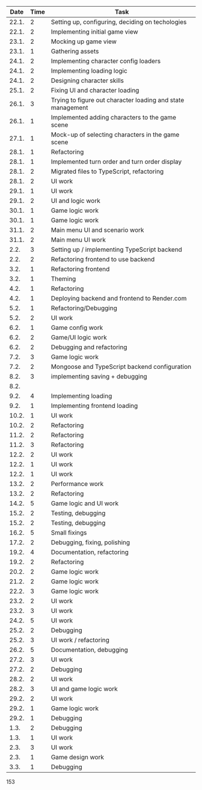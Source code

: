 | Date  | Time | Task                                                        |
| ----- | ---- | ----------------------------------------------------------- |
| 22.1. | 2    | Setting up, configuring, deciding on techologies            |
| 22.1. | 2    | Implementing initial game view                              |
| 23.1. | 2    | Mocking up game view                                        |
| 23.1. | 1    | Gathering assets                                            |
| 24.1. | 2    | Implementing character config loaders                       |
| 24.1. | 2    | Implementing loading logic                                  |
| 24.1. | 2    | Designing character skills                                  |
| 25.1. | 2    | Fixing UI and character loading                             |
| 26.1. | 3    | Trying to figure out character loading and state management |
| 26.1. | 1    | Implemented adding characters to the game scene             |
| 27.1. | 1    | Mock-up of selecting characters in the game scene           |
| 28.1. | 1    | Refactoring                                                 |
| 28.1. | 1    | Implemented turn order and turn order display               |
| 28.1. | 2    | Migrated files to TypeScript, refactoring                   |
| 28.1. | 2    | UI work                                                     |
| 29.1. | 1    | UI work                                                     |
| 29.1. | 2    | UI and logic work                                           |
| 30.1. | 1    | Game logic work                                             |
| 30.1. | 1    | Game logic work                                             |
| 31.1. | 2    | Main menu UI and scenario work                              |
| 31.1. | 2    | Main menu UI work                                           |
| 2.2.  | 3    | Setting up / implementing TypeScript backend                |
| 2.2.  | 2    | Refactoring frontend to use backend                         |
| 3.2.  | 1    | Refactoring frontend                                        |
| 3.2.  | 1    | Theming                                                     |
| 4.2.  | 1    | Refactoring                                                 |
| 4.2.  | 1    | Deploying backend and frontend to Render.com                |
| 5.2.  | 1    | Refactoring/Debugging                                       |
| 5.2.  | 2    | UI work                                                     |
| 6.2.  | 1    | Game config work                                            |
| 6.2.  | 2    | Game/UI logic work                                          |
| 6.2.  | 2    | Debugging and refactoring                                   |
| 7.2.  | 3    | Game logic work                                             |
| 7.2.  | 2    | Mongoose and TypeScript backend configuration               |
| 8.2.  | 3    | implementing saving + debugging                             |
| 8.2.  |      |                                                             |
| 9.2.  | 4    | Implementing loading                                        |
| 9.2.  | 1    | Implementing frontend loading                               |
| 10.2. | 1    | UI work                                                     |
| 10.2. | 2    | Refactoring                                                 |
| 11.2. | 2    | Refactoring                                                 |
| 11.2. | 3    | Refactoring                                                 |
| 12.2. | 2    | UI work                                                     |
| 12.2. | 1    | UI work                                                     |
| 12.2. | 1    | UI work                                                     |
| 13.2. | 2    | Performance work                                            |
| 13.2. | 2    | Refactoring                                                 |
| 14.2. | 5    | Game logic and UI work                                      |
| 15.2. | 2    | Testing, debugging                                          |
| 15.2. | 2    | Testing, debugging                                          |
| 16.2. | 5    | Small fixings                                               |
| 17.2. | 2    | Debugging, fixing, polishing                                |
| 19.2. | 4    | Documentation, refactoring                                  |
| 19.2. | 2    | Refactoring                                                 |
| 20.2. | 2    | Game logic work                                             |
| 21.2. | 2    | Game logic work                                             |
| 22.2. | 3    | Game logic work                                             |
| 23.2. | 2    | UI work                                                     |
| 23.2. | 3    | UI work                                                     |
| 24.2. | 5    | UI work                                                     |
| 25.2. | 2    | Debugging                                                   |
| 25.2. | 3    | UI work / refactoring                                       |
| 26.2. | 5    | Documentation, debugging                                    |
| 27.2. | 3    | UI work                                                     |
| 27.2. | 2    | Debugging                                                   |
| 28.2. | 2    | UI work                                                     |
| 28.2. | 3    | UI and game logic work                                      |
| 29.2. | 2    | UI work                                                     |
| 29.2. | 1    | Game logic work                                             |
| 29.2. | 1    | Debugging                                                   |
| 1.3.  | 2    | Debugging                                                   |
| 1.3.  | 1    | UI work                                                     |
| 2.3.  | 3    | UI work                                                     |
| 2.3.  | 1    | Game design work                                            |
| 3.3.  | 1    | Debugging                                                   |

153
